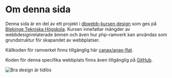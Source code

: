 Om denna sida
==============================================

Denna sida är en del av ett projekt i [dbwebb-kursen design](http://dbwebb.se/design) som ges på [Blekinge Tekniska Högskola](https://www.bth.se/). Kursen innefattar mängder av webbdesignrelaterade ämnen och även hur php-ramverk kan användas som grundstruktur för skapandet av webbplatser.

Källkoden för ramverket finns tillgänglig här [canax/anax-flat](git@github.com:canax/anax-flat.git).

Koden för denna specifika webbplats finns även tillgänglig på [GitHub](https://github.com/klaswarna/AnaxFlat).

![Bra design är tidlös](img/TI-500.jpg "Bra design är tidlös. Texas Instruments watch modell 500")
